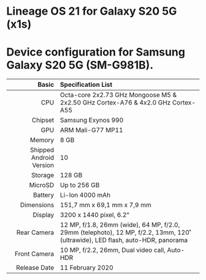 # Lineage OS 21 for Galaxy S20 5G (x1s)
Device configuration for Samsung Galaxy S20 5G (SM-G981B).
========================================

Basic   | Specification List
-------:|:-------------------------
CPU     | Octa-core 2x2.73 GHz Mongoose M5 & 2x2.50 GHz Cortex-A76 & 4x2.0 GHz Cortex-A55
Chipset | Samsung Exynos 990
GPU     | ARM Mali-G77 MP11
Memory  | 8 GB
Shipped Android Version | 10
Storage | 128 GB
MicroSD | Up to 256 GB
Battery | Li-Ion 4000 mAh
Dimensions | 151,7 mm x 69,1 mm x 7,9 mm
Display | 3200 x 1440 pixel, 6.2"
Rear Camera  | 12 MP, f/1.8, 26mm (wide), 64 MP, f/2.0, 29mm (telephoto), 12 MP, f/2.2, 13mm, 120˚ (ultrawide), LED flash, auto-HDR, panorama
Front Camera | 10 MP, f/2.2, 26mm, Dual video call, Auto-HDR
Release Date | 11 February 2020


